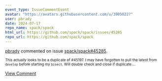 ```yaml
---
event_type: IssueCommentEvent
avatar: "https://avatars.githubusercontent.com/u/3905022?"
user: pbrady
date: 2024-07-17
repo_name: spack/spack
html_url: https://github.com/spack/spack/issues/45285
repo_url: https://github.com/spack/spack
---
```


<a href='https://github.com/pbrady' target='_blank'>pbrady</a> commented on issue <a href='https://github.com/spack/spack/issues/45285' target='_blank'>spack/spack#45285</a>.

<small>This actually looks to be a duplicate of #45197.  I may have forgotten to pull the latest from `develop` before starting my `bisect`.  Will double check and close if duplicate....</small>

<a href='https://github.com/spack/spack/issues/45285' target='_blank'>View Comment</a>